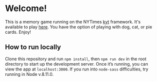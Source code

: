 # Welcome!
This is a memory game running on the NYTimes [kyt](https://github.com/NYTimes/kyt) framework. It's available to play [here](http://katieishibashi.nyc/memory-game/index.html). You have the option of playing with dog, cat, or pie cards. Enjoy!

## How to run locally

Clone this repository and run `npm install`, then `npm run dev` in the root
directory to start up the development server. Once it’s running, you can view
the app at `localhost:3000`. If you run into `node-sass` difficulties, try running in Node v.8.11.0.
